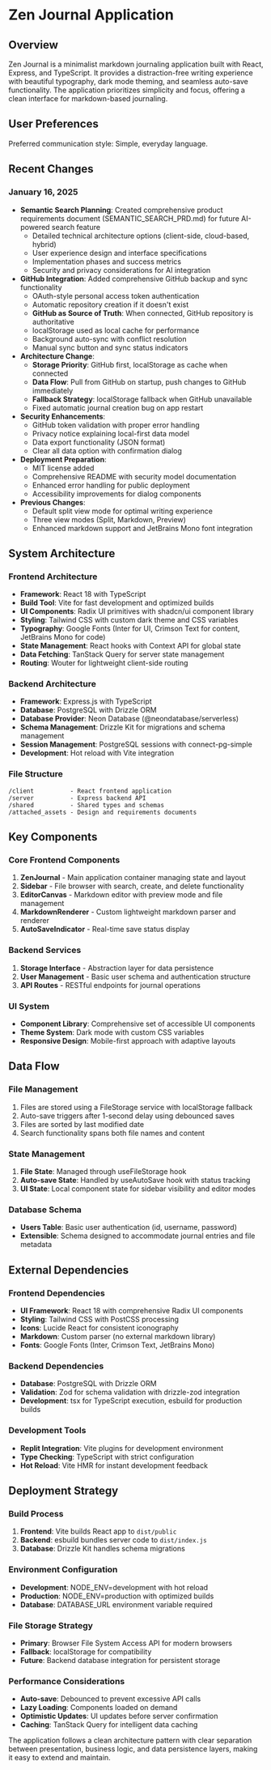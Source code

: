 # Zen Journal Application

## Overview

Zen Journal is a minimalist markdown journaling application built with React, Express, and TypeScript. It provides a distraction-free writing experience with beautiful typography, dark mode theming, and seamless auto-save functionality. The application prioritizes simplicity and focus, offering a clean interface for markdown-based journaling.

## User Preferences

Preferred communication style: Simple, everyday language.

## Recent Changes

### January 16, 2025
- **Semantic Search Planning**: Created comprehensive product requirements document (SEMANTIC_SEARCH_PRD.md) for future AI-powered search feature
  - Detailed technical architecture options (client-side, cloud-based, hybrid)
  - User experience design and interface specifications
  - Implementation phases and success metrics
  - Security and privacy considerations for AI integration
- **GitHub Integration**: Added comprehensive GitHub backup and sync functionality
  - OAuth-style personal access token authentication
  - Automatic repository creation if it doesn't exist
  - **GitHub as Source of Truth**: When connected, GitHub repository is authoritative
  - localStorage used as local cache for performance
  - Background auto-sync with conflict resolution
  - Manual sync button and sync status indicators
- **Architecture Change**: 
  - **Storage Priority**: GitHub first, localStorage as cache when connected
  - **Data Flow**: Pull from GitHub on startup, push changes to GitHub immediately
  - **Fallback Strategy**: localStorage fallback when GitHub unavailable
  - Fixed automatic journal creation bug on app restart
- **Security Enhancements**: 
  - GitHub token validation with proper error handling
  - Privacy notice explaining local-first data model
  - Data export functionality (JSON format)
  - Clear all data option with confirmation dialog
- **Deployment Preparation**:
  - MIT license added
  - Comprehensive README with security model documentation
  - Enhanced error handling for public deployment
  - Accessibility improvements for dialog components
- **Previous Changes**: 
  - Default split view mode for optimal writing experience
  - Three view modes (Split, Markdown, Preview)
  - Enhanced markdown support and JetBrains Mono font integration

## System Architecture

### Frontend Architecture
- **Framework**: React 18 with TypeScript
- **Build Tool**: Vite for fast development and optimized builds
- **UI Components**: Radix UI primitives with shadcn/ui component library
- **Styling**: Tailwind CSS with custom dark theme and CSS variables
- **Typography**: Google Fonts (Inter for UI, Crimson Text for content, JetBrains Mono for code)
- **State Management**: React hooks with Context API for global state
- **Data Fetching**: TanStack Query for server state management
- **Routing**: Wouter for lightweight client-side routing

### Backend Architecture
- **Framework**: Express.js with TypeScript
- **Database**: PostgreSQL with Drizzle ORM
- **Database Provider**: Neon Database (@neondatabase/serverless)
- **Schema Management**: Drizzle Kit for migrations and schema management
- **Session Management**: PostgreSQL sessions with connect-pg-simple
- **Development**: Hot reload with Vite integration

### File Structure
```
/client          - React frontend application
/server          - Express backend API
/shared          - Shared types and schemas
/attached_assets - Design and requirements documents
```

## Key Components

### Core Frontend Components
1. **ZenJournal** - Main application container managing state and layout
2. **Sidebar** - File browser with search, create, and delete functionality
3. **EditorCanvas** - Markdown editor with preview mode and file management
4. **MarkdownRenderer** - Custom lightweight markdown parser and renderer
5. **AutoSaveIndicator** - Real-time save status display

### Backend Services
1. **Storage Interface** - Abstraction layer for data persistence
2. **User Management** - Basic user schema and authentication structure
3. **API Routes** - RESTful endpoints for journal operations

### UI System
- **Component Library**: Comprehensive set of accessible UI components
- **Theme System**: Dark mode with custom CSS variables
- **Responsive Design**: Mobile-first approach with adaptive layouts

## Data Flow

### File Management
1. Files are stored using a FileStorage service with localStorage fallback
2. Auto-save triggers after 1-second delay using debounced saves
3. Files are sorted by last modified date
4. Search functionality spans both file names and content

### State Management
1. **File State**: Managed through useFileStorage hook
2. **Auto-save State**: Handled by useAutoSave hook with status tracking
3. **UI State**: Local component state for sidebar visibility and editor modes

### Database Schema
- **Users Table**: Basic user authentication (id, username, password)
- **Extensible**: Schema designed to accommodate journal entries and file metadata

## External Dependencies

### Frontend Dependencies
- **UI Framework**: React 18 with comprehensive Radix UI components
- **Styling**: Tailwind CSS with PostCSS processing
- **Icons**: Lucide React for consistent iconography
- **Markdown**: Custom parser (no external markdown library)
- **Fonts**: Google Fonts (Inter, Crimson Text, JetBrains Mono)

### Backend Dependencies
- **Database**: PostgreSQL with Drizzle ORM
- **Validation**: Zod for schema validation with drizzle-zod integration
- **Development**: tsx for TypeScript execution, esbuild for production builds

### Development Tools
- **Replit Integration**: Vite plugins for development environment
- **Type Checking**: TypeScript with strict configuration
- **Hot Reload**: Vite HMR for instant development feedback

## Deployment Strategy

### Build Process
1. **Frontend**: Vite builds React app to `dist/public`
2. **Backend**: esbuild bundles server code to `dist/index.js`
3. **Database**: Drizzle Kit handles schema migrations

### Environment Configuration
- **Development**: NODE_ENV=development with hot reload
- **Production**: NODE_ENV=production with optimized builds
- **Database**: DATABASE_URL environment variable required

### File Storage Strategy
- **Primary**: Browser File System Access API for modern browsers
- **Fallback**: localStorage for compatibility
- **Future**: Backend database integration for persistent storage

### Performance Considerations
- **Auto-save**: Debounced to prevent excessive API calls
- **Lazy Loading**: Components loaded on demand
- **Optimistic Updates**: UI updates before server confirmation
- **Caching**: TanStack Query for intelligent data caching

The application follows a clean architecture pattern with clear separation between presentation, business logic, and data persistence layers, making it easy to extend and maintain.